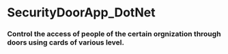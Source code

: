 # SecurityDoorApp_DotNet
### Control the access of people of the certain orgnization through doors using cards of various level.
